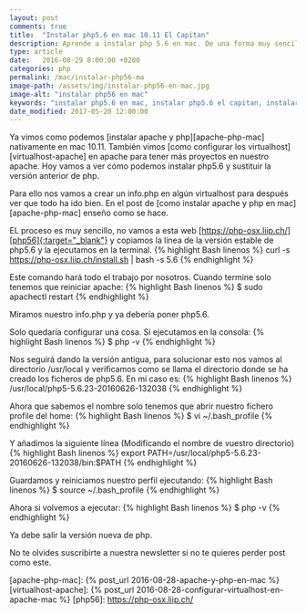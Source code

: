 ```yaml
---
layout: post
comments: true
title:  "Instalar php5.6 en mac 10.11 El Capitan"
description: Aprende a instalar php 5.6 en mac. De una forma muy sencilla instalaremos php 5.6 en nuestro mac 10.11 El Capitan.
type: article
date:   2016-08-29 8:00:00 +0200
categories: php
permalink: /mac/instalar-php56-ma
image-path: /assets/img/instalar-php56-en-mac.jpg
image-alt: "instalar php56 en mac"
keywords: "instalar php5.6 en mac, instalar php5.6 el capitan, instalar php5.6"
date_modified: 2017-05-20 12:00:00
---
```

Ya vimos como podemos [instalar apache y php][apache-php-mac] nativamente en mac 10.11.
También vimos [como configurar los virtualhost][virtualhost-apache] en apache para tener más proyectos en nuestro apache.
Hoy vamos a ver cómo podemos instalar php5.6 y sustituir la versión anterior de php.

Para ello nos vamos a crear un info.php en algún virtualhost para después ver
que todo ha ido bien. En el post de [como instalar apache y php en mac][apache-php-mac] enseño como se hace.

EL proceso es muy sencillo, no vamos a esta web [https://php-osx.liip.ch/][php56]{:target="_blank"} y copiamos la
línea de la versión estable de php5.6 y la ejecutamos en la terminal.
{% highlight Bash linenos %}
curl -s https://php-osx.liip.ch/install.sh | bash -s 5.6
{% endhighlight %}

Este comando hará todo el trabajo por nosotros. Cuando termine solo tenemos
que reiniciar apache:
{% highlight Bash linenos %}
$ sudo apachectl restart
{% endhighlight %}

Miramos nuestro info.php y ya debería poner php5.6.

Solo quedaría configurar una cosa. Si ejecutamos en la consola:
{% highlight Bash linenos %}
$ php -v
{% endhighlight %}

Nos seguirá dando la versión antigua, para solucionar esto nos vamos al directorio /usr/local
y verificamos como se llama el directorio donde se ha creado los ficheros de php5.6.
En mi caso es:
{% highlight Bash linenos %}
/usr/local/php5-5.6.23-20160626-132038
{% endhighlight %}

Ahora que sabemos el nombre solo tenemos que abrir nuestro fichero profile del home:
{% highlight Bash linenos %}
$ vi ~/.bash_profile
{% endhighlight %}

Y añadimos la siguiente línea (Modificando el nombre de vuestro directorio)
{% highlight Bash linenos %}
export PATH=/usr/local/php5-5.6.23-20160626-132038/bin:$PATH
{% endhighlight %}

Guardamos y reiniciamos nuestro perfil ejecutando:
{% highlight Bash linenos %}
$ source ~/.bash_profile
{% endhighlight %}

Ahora si volvemos a ejecutar:
{% highlight Bash linenos %}
$ php -v
{% endhighlight %}

Ya debe salir la versión nueva de php.

No te olvides suscribirte a nuestra newsletter si no te quieres perder post como este.

[apache-php-mac]: {% post_url 2016-08-28-apache-y-php-en-mac %}
[virtualhost-apache]: {% post_url 2016-08-28-configurar-virtualhost-en-apache-mac %}
[php56]: https://php-osx.liip.ch/